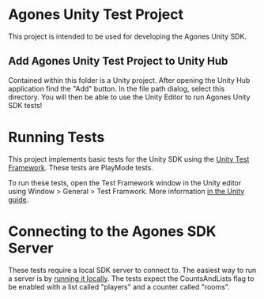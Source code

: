 # Agones Unity Test Project

This project is intended to be used for developing the Agones Unity SDK.

## Add Agones Unity Test Project to Unity Hub

Contained within this folder is a Unity project. After opening the Unity Hub application find the "Add" button. In the file path dialog, select this directory. You will then be able to use the Unity Editor to run Agones Unity SDK tests!

# Running Tests

This project implements basic tests for the Unity SDK using the [Unity Test Framework](https://docs.unity3d.com/Packages/com.unity.test-framework@1.1/manual/index.html). These tests are PlayMode tests.

To run these tests, open the Test Framework window in the Unity editor using Window > General > Test Framwork. More information [in the Unity guide](https://docs.unity3d.com/Packages/com.unity.test-framework@1.1/manual/workflow-run-test.html).

# Connecting to the Agones SDK Server

These tests require a local SDK server to connect to. The easiest way to run a server is by [running it locally](https://agones.dev/site/docs/guides/client-sdks/local/#running-the-sdk-server). The tests expect the CountsAndLists flag to be enabled with a list called "players" and a counter called "rooms".
